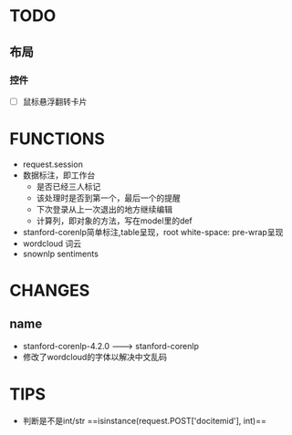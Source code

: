 # TODO

## 布局

### 控件

- [ ] 鼠标悬浮翻转卡片

# FUNCTIONS

* request.session
* 数据标注，即工作台
  * 是否已经三人标记
  * 该处理时是否到第一个，最后一个的提醒
  * 下次登录从上一次退出的地方继续编辑
  * 计算列，即对象的方法，写在model里的def
* stanford-corenlp简单标注,table呈现，root white-space: pre-wrap呈现
* wordcloud 词云
* snownlp sentiments

# CHANGES

## name

* stanford-corenlp-4.2.0   --->   stanford-corenlp
* 修改了wordcloud的字体以解决中文乱码

# TIPS

* 判断是不是int/str ==isinstance(request.POST['docitemid'], int)==